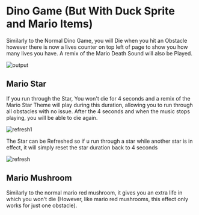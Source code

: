 # Dino Game (But With Duck Sprite and Mario Items)
Similarly to the Normal Dino Game, you will Die when you hit an Obstacle however there is now a lives counter on top left of page to show you how many lives you have. A remix of the Mario Death Sound will also be Played.



![output](https://github.com/RandomNerd01/ChromeDinoGame-DuckMario/assets/142955018/dcdeb5d6-1e70-4226-b754-af7b4755ace2)




## Mario Star
If you run through the Star, You won't die for 4 seconds and a remix of the Mario Star Theme will play during this duration, allowing you to run through all obstacles with no issue. After the 4 seconds and when the music stops playing, you will be able to die again.




![refresh1](https://github.com/RandomNerd01/ChromeDinoGame-DuckMario/assets/142955018/e8e33ef4-90d5-42fb-a457-385589e51823)




The Star can be Refreshed so if u run through a star while another star is in effect, it will simply reset the star duration back to  4 seconds




![refresh](https://github.com/RandomNerd01/ChromeDinoGame-DuckMario/assets/142955018/e9b9278d-5481-45f9-b853-42deb37e4dce)



## Mario Mushroom
Similarly to the normal mario red mushroom, it gives you an extra life in which you won't die (However, like mario red mushrooms, this effect only works for just one obstacle).



